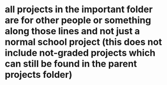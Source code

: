 # all projects in the important folder are for other people or something along those lines and not just a normal school project (this does not include not-graded projects which can still be found in the parent projects folder)